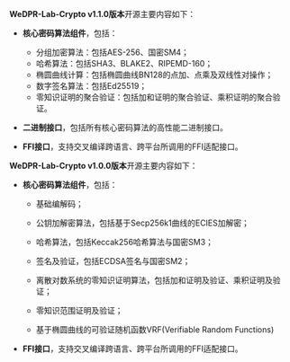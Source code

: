 **WeDPR-Lab-Crypto v1.1.0版本**开源主要内容如下：
- **核心密码算法组件**，包括：

  -  分组加密算法：包括AES-256、国密SM4；
  -  哈希算法：包括SHA3、BLAKE2、RIPEMD-160；
  -  椭圆曲线计算：包括椭圆曲线BN128的点加、点乘及双线性对操作； 
  -  数字签名算法：包括Ed25519；
  -  零知识证明的聚合验证：包括加和证明的聚合验证、乘积证明的聚合验证。
- **二进制接口**，包括所有核心密码算法的高性能二进制接口。
- **FFI接口**，支持交叉编译跨语言、跨平台所调用的FFI适配接口。
  
**WeDPR-Lab-Crypto v1.0.0版本**开源主要内容如下：

- **核心密码算法组件**，包括：

  - 基础编解码；

  - 公钥加解密算法，包括基于Secp256k1曲线的ECIES加解密；
  - 哈希算法，包括Keccak256哈希算法与国密SM3；
  - 签名及验证，包括ECDSA签名与国密SM2；
  - 离散对数系统的零知识证明算法，包括加和证明及验证、乘积证明及验证；
  - 零知识范围证明及验证；
  - 基于椭圆曲线的可验证随机函数VRF(Verifiable Random Functions)

- **FFI接口**，支持交叉编译跨语言、跨平台所调用的FFI适配接口。
